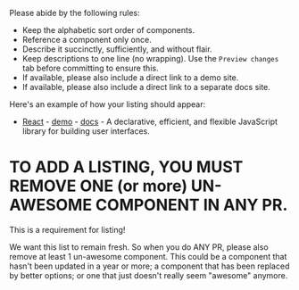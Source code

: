 Please abide by the following rules:

- Keep the alphabetic sort order of components.
- Reference a component only once.
- Describe it succinctly, sufficiently, and without flair.
- Keep descriptions to one line (no wrapping). Use the `Preview changes` tab before committing to ensure this.
- If available, please also include a direct link to a demo site.
- If available, please also include a direct link to a separate docs site.

Here's an example of how your listing should appear:

- [React](https://github.com/facebook/react) - [demo](https://reactjs.org/) - [docs](https://reactjs.org/docs/getting-started.html) - A declarative, efficient, and flexible JavaScript library for building user interfaces.

# TO ADD A LISTING, YOU MUST REMOVE ONE (or more) UN-AWESOME COMPONENT IN ANY PR.

This is a requirement for listing!

We want this list to remain fresh. So when you do ANY PR, please also remove at least
1 un-awesome component. This could be a component that hasn't been updated in
a year or more; a component that has been replaced by better options; or one
that just doesn't really seem "awesome" anymore.
